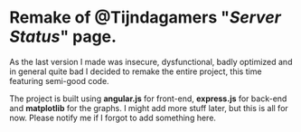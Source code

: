 # Remake of @Tijndagamers "_Server Status_" page.

As the last version I made was insecure, dysfunctional, badly optimized and in general quite bad I decided to remake the entire project, this time featuring semi-good code.

The project is built using **angular.js** for front-end, **express.js** for back-end and **matplotlib** for the graphs. I might add more stuff later, but this is all for now. Please notify me if I forgot to add something here.
